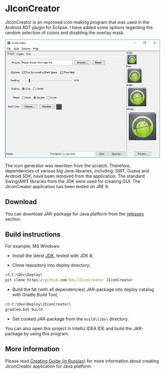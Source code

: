 JIconCreator
============

JIconCreator is an improved icon-making program that was used in the Android ADT plugin for Eclipse. I have added some options regarding the random selection of colors and disabling the overlay mask.

![JIconCreator running on Windows 10](images/jiconcreator_windows10.png)

The icon generator was rewritten from the scratch. Therefore, dependencies of various big Java-libraries, including: SWT, Guava and Android SDK, have been removed from the application. The standard Swing/AWT libraries from the JDK were used for creating GUI. The JIconCreator application has been tested on JRE 8.

## Download

You can download JAR-package for Java platform from the [releases](https://github.com/EXL/JIconCreator/releases) section.

## Build instructions

For example, MS Windows:

* Install the latest [JDK](http://www.oracle.com/technetwork/java/javase/downloads/index.html), tested with JDK 8;

* Clone repository into deploy directory;

```bat
cd C:\Dev\Deploy\
git clone https://github.com/EXL/JIconCreator JIconCreator
```

* Build the fat (with all dependencies) JAR-package into deploy catalog with Gradle Build Tool;

```bat
cd C:\Dev\Deploy\JIconCreator\
gradlew.bat build
```

* Get cooked JAR-package from the `build\libs\` directory.

You can also open this project in IntelliJ IDEA IDE and build the JAR-package by using this program.

## More information

Please read [Creating Guide (in Russian)](https://exlmoto.ru/new-updates-and-tools-2/#jiconcreator) for more information about creating JIconCreator application for Java platform.
